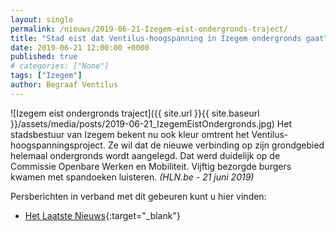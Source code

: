 ```yaml
---
layout: single
permalink: /nieuws/2019-06-21-Izegem-eist-ondergronds-traject/
title: "Stad eist dat Ventilus-hoogspanning in Izegem ondergronds gaat"
date: 2019-06-21 12:00:00 +0000
published: true
# categories: ["None"]
tags: ["Izegem"]
author: Begraaf Ventilus
---
```

![Izegem eist ondergronds traject]({{ site.url }}{{ site.baseurl }}/assets/media/posts/2019-06-21_IzegemEistOndergronds.jpg)
Het stadsbestuur van Izegem bekent nu ook kleur omtrent het Ventilus-hoogspanningsproject. Ze wil dat de nieuwe verbinding op zijn grondgebied helemaal ondergronds wordt aangelegd. Dat werd duidelijk op de Commissie Openbare Werken en Mobiliteit. Vijftig bezorgde burgers kwamen met spandoeken luisteren. *(HLN.be - 21 juni 2019)*

Persberichten in verband met dit gebeuren kunt u hier vinden:
- [Het Laatste Nieuws](https://www.hln.be/in-de-buurt/izegem/stad-eist-dat-ventilus-hoogspanning-in-izegem-ondergronds-gaat~a046d96c/){:target="_blank"}
